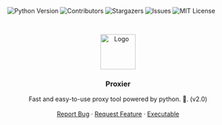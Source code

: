 ![Python Version][python-shield]  ![Contributors][contributors-shield]  ![Stargazers][stars-shield]  ![Issues][issues-shield]  ![MIT License][license-shield]

<!-- PROJECT LOGO -->
<br />
<p align="center">
  <a href="https://github.com/Marklab9/Proxier">
    <img src="https://png2.cleanpng.com/sh/dde88c51459760cefa0fb1eaf82f8961/L0KzQYm3VcE5N5pvjJH0aYP2gLBuTgJmfpZ3i9c2cILyiMq0kQJwgKoyi9d7dnX1Pbn7lQB0NZ10edY2YnHvcbBqif5oNZlmRadqZna3QofrUMg4PGc1RqIBOES4SIaBUcUzPmc8UKM7NUC2RIe1kP5o/kisspng-reverse-proxy-proxy-server-https-load-balancing-ha-5aff426d087460.0684585815266781250346.png" alt="Logo" width="80" height="80">
  </a>

  <h3 align="center">Proxier</h3>

  <p align="center">
    Fast and easy-to-use proxy tool powered by python. 🐍.  (v2.0)
    <br />
    <br />
    <a href="https://github.com/Marklab9/Proxier/issues">Report Bug</a>
    ·
    <a href="https://github.com/Marklab9/Proxier/issues">Request Feature</a>
    ·
    <a href="https://github.com/Marklab9/Proxier/releases/download/v2.0/Proxier.rar">Executable</a>
  </p>
</p>


<!-- MARKDOWN LINKS & IMAGES -->
<!-- https://www.markdownguide.org/basic-syntax/#reference-style-links -->
[contributors-shield]: https://img.shields.io/github/contributors/marklab9/proxier?style=for-the-badge
[stars-shield]: https://img.shields.io/github/stars/marklab9/proxier?style=for-the-badge
[issues-shield]: https://img.shields.io/github/issues/marklab9/proxier?style=for-the-badge
[license-shield]: https://img.shields.io/github/license/marklab9/proxier?style=for-the-badge
[python-shield]: https://img.shields.io/github/pipenv/locked/python-version/marklab9/proxier?style=for-the-badge
